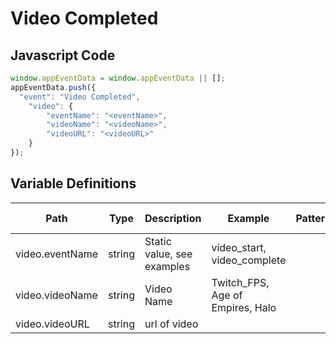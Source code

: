 # Video Completed

### 

## Javascript Code
```js
window.appEventData = window.appEventData || [];
appEventData.push({
  "event": "Video Completed",
    "video": {
        "eventName": "<eventName>",
        "videoName": "<videoName>",
        "videoURL": "<videoURL>"
    }
});
```

## Variable Definitions

|Path|Type|Description|Example|Pattern|Min Length|Max Length|Minimum|Maximum|Multiple Of|
| --- | --- | --- | --- | --- | --- | --- | --- | --- | --- |
|video.eventName|string|Static value, see examples|video\_start, video\_complete|||||||
|video.videoName|string|Video Name|Twitch\_FPS, Age of Empires, Halo|||||||
|video.videoURL|string|url of video||||||||




